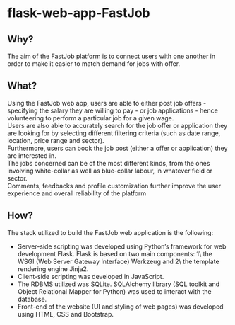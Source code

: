 # flask-web-app-FastJob

## Why?
The aim of the FastJob platform is to connect users with one another in order to make it easier to match demand for jobs with offer.

## What?
Using the FastJob web app, users are able to either post job offers - specifying the salary they are willing to pay - or job applications - hence volunteering to perform a particular job for a given wage.  
Users are also able to accurately search for the job offer or application they are looking for by selecting different filtering criteria (such as date range, location, price range and sector).  
Furthermore, users can  book the job post (either a offer or application) they are interested in.  
The jobs concerned can be of the most different kinds, from the ones involving white-collar as well as blue-collar labour, in whatever field or sector.  
Comments, feedbacks and profile customization further improve the user experience and overall reliability of the platform

## How?
The stack utilized to build the FastJob web application is the following:
- Server-side scripting was developed using Python’s framework for web development Flask. Flask is based on two main components: 1\ the WSGI (Web Server Gateway Interface) Werkzeug and 2\ the template rendering engine Jinja2.
- Client-side scripting was developed in JavaScript.
- The RDBMS utilized was SQLite. SQLAlchemy library (SQL toolkit and Object Relational Mapper for Python) was used to interact with the database.
- Front-end of the website (UI and styling of web pages) was developed using HTML, CSS and Bootstrap.

